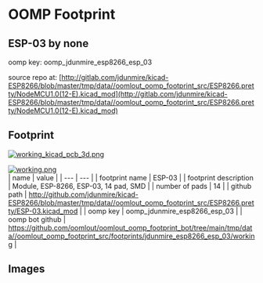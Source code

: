 # OOMP Footprint  
## ESP-03  by none  
  
oomp key: oomp_jdunmire_esp8266_esp_03  
  
source repo at: [http://gitlab.com/jdunmire/kicad-ESP8266/blob/master/tmp/data//oomlout_oomp_footprint_src/ESP8266.pretty/NodeMCU1.0(12-E).kicad_mod](http://gitlab.com/jdunmire/kicad-ESP8266/blob/master/tmp/data//oomlout_oomp_footprint_src/ESP8266.pretty/NodeMCU1.0(12-E).kicad_mod)  
## Footprint  
  
[![working_kicad_pcb_3d.png](working_kicad_pcb_3d_600.png)](working_kicad_pcb_3d.png)  
  
[![working.png](working_600.png)](working.png)  
| name | value | 
| --- | --- | 
| footprint name | ESP-03 | 
| footprint description | Module, ESP-8266, ESP-03, 14 pad, SMD | 
| number of pads | 14 | 
| github path | http://github.com/jdunmire/kicad-ESP8266/blob/master/tmp/data//oomlout_oomp_footprint_src/ESP8266.pretty/ESP-03.kicad_mod | 
| oomp key | oomp_jdunmire_esp8266_esp_03 | 
| oomp bot github | https://github.com/oomlout/oomlout_oomp_footprint_bot/tree/main/tmp/data//oomlout_oomp_footprint_src/footprints/jdunmire_esp8266_esp_03/working | 
## Images  
